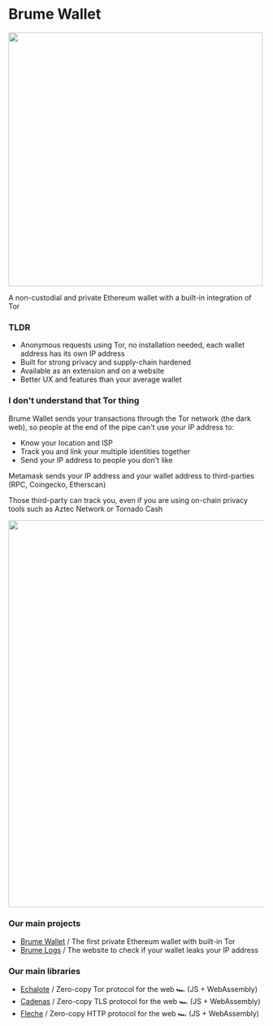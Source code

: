 # Brume Wallet

<img width="500" src="https://user-images.githubusercontent.com/4405263/235300182-bcc6d800-fc3c-4d37-b2c8-ead6df5e97bb.png"/>

A non-custodial and private Ethereum wallet with a built-in integration of Tor

### TLDR
- Anonymous requests using Tor, no installation needed, each wallet address has its own IP address
- Built for strong privacy and supply-chain hardened
- Available as an extension and on a website
- Better UX and features than your average wallet

### I don't understand that Tor thing

Brume Wallet sends your transactions through the Tor network (the dark web), so people at the end of the pipe can't use your IP address to: 
- Know your location and ISP
- Track you and link your multiple identities together
- Send your IP address to people you don't like

Metamask sends your IP address and your wallet address to third-parties (RPC, Coingecko, Etherscan)

Those third-party can track you, even if you are using on-chain privacy tools such as Aztec Network or Tornado Cash

<img width="762" src="https://user-images.githubusercontent.com/111573119/201625137-293eec93-a6c9-43fd-8eda-56dea0c8e00e.png">

### Our main projects
- [Brume Wallet](https://github.com/brume-wallet/wallet) / The first private Ethereum wallet with built-in Tor
- [Brume Logs](https://github.com/brume-wallet/logs) / The website to check if your wallet leaks your IP address

### Our main libraries
- [Echalote](https://github.com/hazae41/echalote) / Zero-copy Tor protocol for the web 🏎️ (JS + WebAssembly)
- [Cadenas](https://github.com/hazae41/cadenas) / Zero-copy TLS protocol for the web 🏎️ (JS + WebAssembly)
- [Fleche](https://github.com/hazae41/fleche) / Zero-copy HTTP protocol for the web 🏎️ (JS + WebAssembly)
